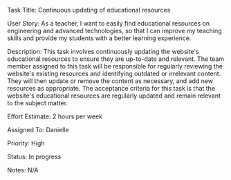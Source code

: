 Task Title: Continuous updating of educational resources

User Story: As a teacher, I want to easily find educational resources on engineering and advanced technologies, so that I can improve my teaching skills and provide my students with a better learning experience.

Description: This task involves continuously updating the website's educational resources to ensure they are up-to-date and relevant. The team member assigned to this task will be responsible for regularly reviewing the website's existing resources and identifying outdated or irrelevant content. They will then update or remove the content as necessary, and add new resources as appropriate. The acceptance criteria for this task is that the website's educational resources are regularly updated and remain relevant to the subject matter.

Effort Estimate: 2 hours per week

Assigned To: Danielle

Priority: High

Status: In progress

Notes: N/A
